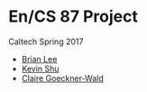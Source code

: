 # En/CS 87 Project
Caltech Spring 2017

* [Brian Lee](https://github.com/brian112358)
* [Kevin Shu](https://github.com/ootks)
* [Claire Goeckner-Wald](http://claire.work/)



